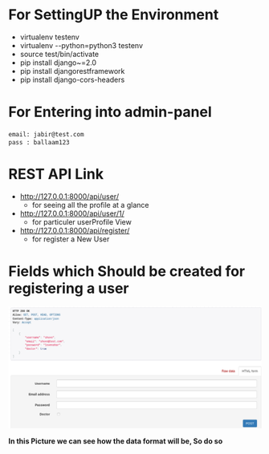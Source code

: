 For SettingUP the Environment
============================
* virtualenv testenv
* virtualenv --python=python3 testenv
* source test/bin/activate
* pip install django~=2.0
* pip install djangorestframework
* pip install django-cors-headers

For Entering into admin-panel
================

    email: jabir@test.com
    pass : ballaam123
    
REST API Link
================
* http://127.0.0.1:8000/api/user/
    * for seeing all the profile at a glance
* http://127.0.0.1:8000/api/user/1/
    * for particuler userProfile View
* http://127.0.0.1:8000/api/register/
    * for register a New User
    
Fields which Should be created for registering a user
================
![github-pic](https://github.com/bhagyo/custom_user_register_issue/blob/master/Screenshot%20from%202019-01-21%2011-55-27.png)

**In this Picture we can see how the data format will be, So do so**


